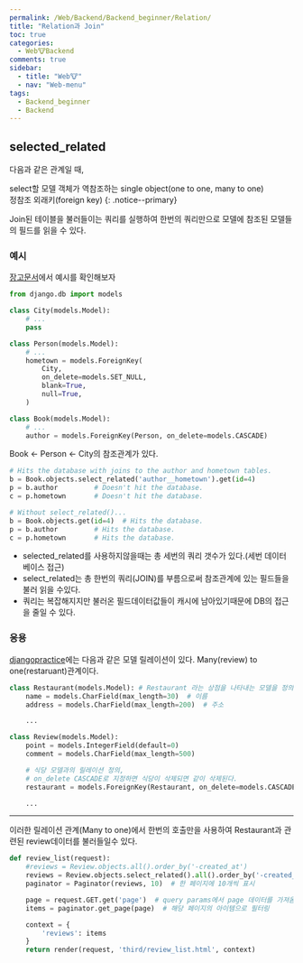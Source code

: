 ```yaml
---
permalink: /Web/Backend/Backend_beginner/Relation/
title: "Relation과 Join"
toc: true
categories:
  - Web🐮Backend
comments: true
sidebar:
  - title: "Web🐮"
  - nav: "Web-menu"
tags:
  - Backend_beginner
  - Backend
---
```


## selected_related
다음과 같은 관계일 때,  

select할 모델 객체가 역참조하는 single object(one to one, many to one)  
정참조 외래키(foreign key)
{: .notice--primary}

Join된 테이블을 불러들이는 쿼리를 실행하여 한번의 쿼리만으로 모델에 참조된 모델들의 필드를 읽을 수 있다.  

### 예시

[장고문서](https://docs.djangoproject.com/ko/3.2/ref/models/querysets/#select-related)에서 예시를 확인해보자
```python
from django.db import models

class City(models.Model):
    # ...
    pass

class Person(models.Model):
    # ...
    hometown = models.ForeignKey(
        City,
        on_delete=models.SET_NULL,
        blank=True,
        null=True,
    )

class Book(models.Model):
    # ...
    author = models.ForeignKey(Person, on_delete=models.CASCADE)
```
Book <- Person <- City의 참조관계가 있다.

```python
# Hits the database with joins to the author and hometown tables.
b = Book.objects.select_related('author__hometown').get(id=4)
p = b.author         # Doesn't hit the database.
c = p.hometown       # Doesn't hit the database.

# Without select_related()...
b = Book.objects.get(id=4)  # Hits the database.
p = b.author         # Hits the database.
c = p.hometown       # Hits the database.
```
- selected_related를 사용하지않을때는 총 세번의 쿼리 갯수가 있다.(세번 데이터베이스 접근)  
- select_related는 총 한번의 쿼리(JOIN)를 부름으로써 참조관계에 있는 필드들을 불러 읽을 수있다.   
- 쿼리는 복잡해지지만 불러온 필드데이터값들이 캐시에 남아있기때문에 DB의 접근을 줄일 수 있다.


### 응용
[djangopractice](http://djangopractice.world/third/list/)에는 다음과 같은 모델 릴레이션이 있다. Many(review) to one(restaruant)관계이다.
```python
class Restaurant(models.Model): # Restaurant 라는 상점을 나타내는 모델을 정의
    name = models.CharField(max_length=30)  # 이름
    address = models.CharField(max_length=200)  # 주소

    ...

class Review(models.Model):
    point = models.IntegerField(default=0)
    comment = models.CharField(max_length=500)

    # 식당 모델과의 릴레이션 정의,
    # on_delete CASCADE로 지정하면 식당이 삭제되면 같이 삭제된다.
    restaurant = models.ForeignKey(Restaurant, on_delete=models.CASCADE)

    ...
```

- - -
이러한 릴레이션 관계(Many to one)에서 한번의 호출만을 사용하여 Restaurant과 관련된 review데이터를 불러들일수 있다.
```python
def review_list(request):
    #reviews = Review.objects.all().order_by('-created_at')
    reviews = Review.objects.select_related().all().order_by('-created_at')
    paginator = Paginator(reviews, 10)  # 한 페이지에 10개씩 표시

    page = request.GET.get('page')  # query params에서 page 데이터를 가져옴
    items = paginator.get_page(page)  # 해당 페이지의 아이템으로 필터링

    context = {
        'reviews': items
    }
    return render(request, 'third/review_list.html', context)
```